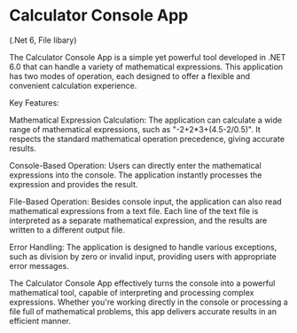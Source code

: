 # Calculator Console App
(.Net 6, File libary)

The Calculator Console App is a simple yet powerful tool developed in .NET 6.0 that can handle a variety of mathematical expressions. This application has two modes of operation, each designed to offer a flexible and convenient calculation experience.

Key Features:

Mathematical Expression Calculation: The application can calculate a wide range of mathematical expressions, such as "-2+2*3+(4.5-2/0.5)". It respects the standard mathematical operation precedence, giving accurate results.

Console-Based Operation: Users can directly enter the mathematical expressions into the console. The application instantly processes the expression and provides the result.

File-Based Operation: Besides console input, the application can also read mathematical expressions from a text file. Each line of the text file is interpreted as a separate mathematical expression, and the results are written to a different output file.

Error Handling: The application is designed to handle various exceptions, such as division by zero or invalid input, providing users with appropriate error messages.

The Calculator Console App effectively turns the console into a powerful mathematical tool, capable of interpreting and processing complex expressions. Whether you're working directly in the console or processing a file full of mathematical problems, this app delivers accurate results in an efficient manner.

